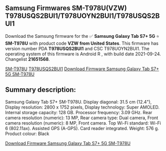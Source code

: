 <h2>Samsung Firmwares SM-T978U(VZW) T978USQS2BUI1/T978UOYN2BUI1/T978USQS2BUI1</h2>
Download the Samsung firmware for the ✅ <strong>Samsung Galaxy Tab S7+ 5G </strong> ⭐ <strong>SM-T978U</strong> with product code <strong>VZW</strong> <strong> from United States</strong>. This firmware has version number PDA <strong>T978USQS2BUI1</strong> and CSC T978UOYN2BUI1. The operating system of this firmware is Android R , with build date 2021-09-24. Changelist <strong>21651568</strong>.


[SM-T978U](https://samfirm.shop/samsung/model/SM-T978U)
[T978USQS2BUI1](https://samfirm.shop/samsung/pda/T978USQS2BUI1)
[Download Firmware Samsung Galaxy Tab S7+ 5G SM-T978U](https://samfirm.shop/samsung/firmware/459354)
<h2>Summary description:</h2>
<p>Samsung Galaxy Tab S7+ SM-T978U. Display diagonal: 31.5 cm (12.4"), Display resolution: 2800 x 1752 pixels, Display technology: Super AMOLED. Internal storage capacity: 128 GB. Processor frequency: 3.09 GHz. Rear camera resolution (numeric): 13 MP, Rear camera type: Dual camera, Front camera resolution (numeric): 8 MP, Front camera. Top Wi-Fi standard: Wi-Fi 6 (802.11ax). Assisted GPS (A-GPS). Card reader integrated. Weight: 576 g. Product colour: Black</p>


[Download Firmware Samsung Galaxy Tab S7+ 5G SM-T978U](https://samfirm.shop/samsung/firmware/459354)
